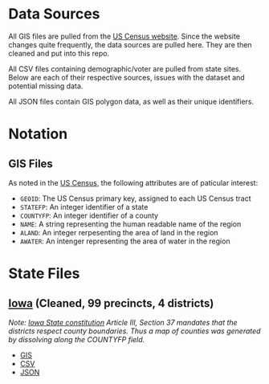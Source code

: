 # Data Sources

All GIS files are pulled from the [US Census website](https://www.census.gov/geographies/mapping-files/time-series/geo/carto-boundary-file.html). Since the website changes quite frequently, the data sources are pulled here. They are then cleaned and put into this repo.

All CSV files containing demographic/voter are pulled from state sites. Below are each of their respective sources, issues with the dataset and potential missing data.

All JSON files contain GIS polygon data, as well as their unique identifiers.

# Notation

## GIS Files
As noted in the [US Census](https://www2.census.gov/geo/tiger/GENZ2018/2018_file_name_def.pdf), the following attributes are of paticular interest:

- `GEOID`: The US Census primary key, assigned to each US Census tract
- `STATEFP`: An integer identifier of a state
- `COUNTYFP`: An integer identifier of a county
- `NAME`: A string representing the human readable name of the region
- `ALAND`: An integer rerpesenting the area of land in the region
- `AWATER`: An intenger representing the area of water in the region

# State Files

## [Iowa]() (Cleaned, 99 precincts, 4 districts)
*Note: [Iowa State constitution](http://publications.iowa.gov/135/1/history/7-7.html) Article III, Section 37 mandates that the districts respect county boundaries. Thus a map of counties was generated by dissolving along the COUNTYFP field.*

- [GIS](https://github.com/project-rakan/bladecaller/tree/master/data/iowa/gis)
- [CSV]()
- [JSON]()
